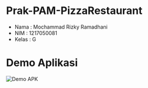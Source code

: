 # Prak-PAM-PizzaRestaurant
- Nama  : Mochammad Rizky Ramadhani
- NIM   : 1217050081
- Kelas : G

# Demo Aplikasi
![Demo APK](Demo-PizzaRestaurant.gif)
